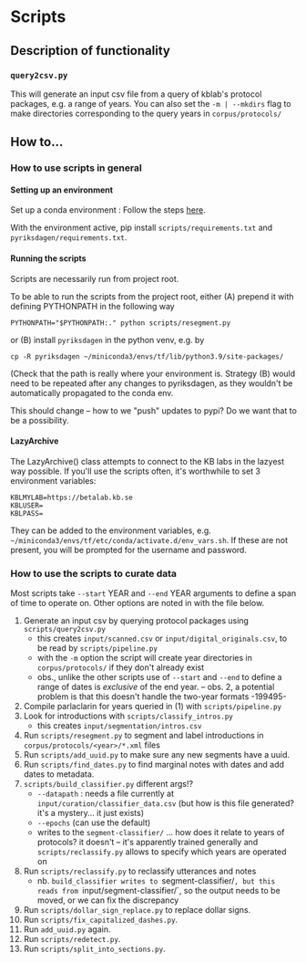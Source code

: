 # Scripts


## Description of functionality

### `query2csv.py`

This will generate an input csv file from a query of kblab's protocol packages, e.g. a range of years. You can also set the `-m | --mkdirs` flag to make directories corresponding to the query years in `corpus/protocols/`


## How to...

### How to use scripts in general

#### Setting up an environment

Set up a conda environment : Follow the steps [here](https://www.tensorflow.org/install/pip).

With the environment active, pip install `scripts/requirements.txt` and `pyriksdagen/requirements.txt`.

#### Running the scripts

Scripts are necessarily run from project root.

To be able to run the scripts from the project root, either (A) prepend it with defining PYTHONPATH in the following way

```PYTHONPATH="$PYTHONPATH:." python scripts/resegment.py```

or (B) install `pyriksdagen` in the python venv, e.g. by

```cp -R pyriksdagen ~/miniconda3/envs/tf/lib/python3.9/site-packages/```

(Check that the path is really where your environment is. Strategy (B) would need to be repeated after any changes to pyriksdagen, as they wouldn't be automatically propagated to the conda env. 

This should change – how to we "push" updates to pypi? Do we want that to be a possibility.


#### LazyArchive

The LazyArchive() class attempts to connect to the KB labs in the lazyest way possible. If you'll use the scripts often, it's worthwhile to set 3 environment variables:

	KBLMYLAB=https://betalab.kb.se
	KBLUSER=
	KBLPASS=

They can be added to the environment variables, e.g. `~/miniconda3/envs/tf/etc/conda/activate.d/env_vars.sh`. If these are not present, you will be prompted for the username and password.



### How to use the scripts to curate data


Most scripts take `--start` YEAR and `--end` YEAR arguments to define a span of time to operate on. Other options are noted in with the file below.

1. Generate an input csv by querying protocol packages using `scripts/query2csv.py`
	- this creates `input/scanned.csv` or `input/digital_originals.csv`, to be read by `scripts/pipeline.py`
	- with the `-m` option the script will create year directories in `corpus/protocols/` if they don't already exist
	- obs., unlike the other scripts use of `--start` and `--end` to define a range of dates is *exclusive* of the end year.
    – obs. 2, a potential problem is that this doesn't handle the two-year formats -199495-
2. Compile parlaclarin for years queried in (1) with `scripts/pipeline.py`
3. Look for introductions with `scripts/classify_intros.py`
	- this creates `input/segmentation/intros.csv`
4. Run `scripts/resegment.py` to segment and label introductions in `corpus/protocols/<year>/*.xml` files
5. Run `scripts/add_uuid.py` to make sure any new segments have a uuid.
6. Run `scripts/find_dates.py` to find marginal notes with dates and add dates to metadata.
7. `scripts/build_classifier.py`
	different args!?
	- `--datapath` : needs a file currently at `input/curation/classifier_data.csv` (but how is this file generated? it's a mystery... it just exists)
	- `--epochs` (can use the default)
	- writes to the `segment-classifier/` ... how does it relate to years of protocols? it doesn't – it's apparently trained generally and `scripts/reclassify.py` allows to specify which years are operated on
8. Run `scripts/reclassify.py` to reclassify utterances and notes
    - nb. `build_classifier writes to `segment-classifier/`, but this reads from `input/segment-classifier/`, so the output needs to be moved, or we can fix the discrepancy
9. Run `scripts/dollar_sign_replace.py` to replace dollar signs.
10. Run `scripts/fix_capitalized_dashes.py`.
11. Run `add_uuid.py` again.
12. Run `scripts/redetect.py`.
13. Run `scripts/split_into_sections.py`.



